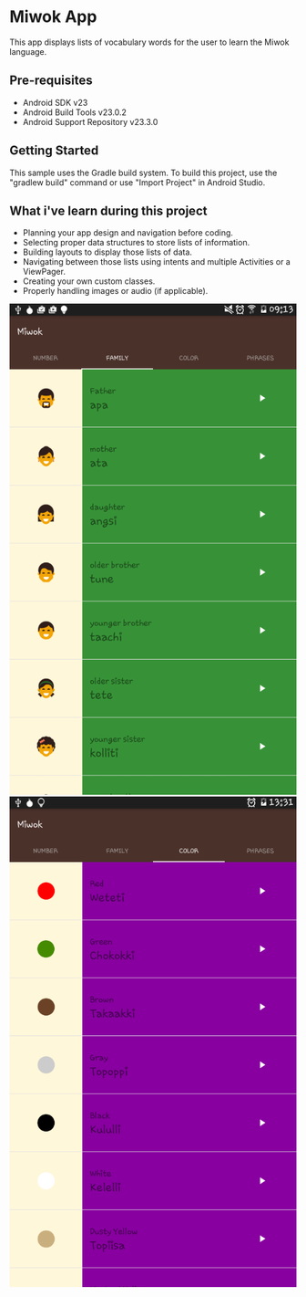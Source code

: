 Miwok App
===================================

This app displays lists of vocabulary words for the user to learn the Miwok language.

Pre-requisites
--------------

- Android SDK v23
- Android Build Tools v23.0.2
- Android Support Repository v23.3.0

Getting Started
---------------

This sample uses the Gradle build system. To build this project, use the
"gradlew build" command or use "Import Project" in Android Studio.


What i've learn during this project
-----------------------------------

- Planning your app design and navigation before coding.
- Selecting proper data structures to store lists of information.
- Building layouts to display those lists of data.
- Navigating between those lists using intents and multiple Activities or a ViewPager.
- Creating your own custom classes.
- Properly handling images or audio (if applicable).


[![Alt text](https://github.com/ThalKod/Miwok-App/blob/master/device-2017-04-10-091258.png)](#features)
[![Alt text](https://github.com/ThalKod/Miwok-App/blob/master/device-2017-04-24-133107.png)](#features)
